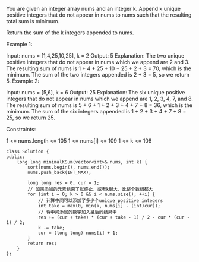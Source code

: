 You are given an integer array nums and an integer k. Append k unique positive integers that do not appear in nums to nums such that the resulting total sum is minimum.

Return the sum of the k integers appended to nums.

 

Example 1:

Input: nums = [1,4,25,10,25], k = 2
Output: 5
Explanation: The two unique positive integers that do not appear in nums which we append are 2 and 3.
The resulting sum of nums is 1 + 4 + 25 + 10 + 25 + 2 + 3 = 70, which is the minimum.
The sum of the two integers appended is 2 + 3 = 5, so we return 5.
Example 2:

Input: nums = [5,6], k = 6
Output: 25
Explanation: The six unique positive integers that do not appear in nums which we append are 1, 2, 3, 4, 7, and 8.
The resulting sum of nums is 5 + 6 + 1 + 2 + 3 + 4 + 7 + 8 = 36, which is the minimum. 
The sum of the six integers appended is 1 + 2 + 3 + 4 + 7 + 8 = 25, so we return 25.
 

Constraints:

1 <= nums.length <= 105
1 <= nums[i] <= 109
1 <= k <= 108

```
class Solution {
public:
    long long minimalKSum(vector<int>& nums, int k) {
        sort(nums.begin(), nums.end());
        nums.push_back(INT_MAX);
        
        long long res = 0, cur = 1;
        // 如果添加的元素结束了就终止，或者k很大，比整个数组都大
        for (int i = 0; k > 0 && i < nums.size(); ++i) {
            // 计算中间可以添加了多少个unique positive integers
            int take = max(0, min(k, nums[i] - (int)cur));
            // 将中间添加的数字加入最后的结果中
            res += (cur + take) * (cur + take - 1) / 2 - cur * (cur - 1) / 2;
            k -= take;
            cur = (long long) nums[i] + 1;
        }
        return res;
    }
};
```
